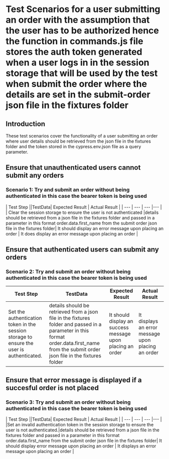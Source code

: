 # Test Scenarios for a user submitting an order with the assumption that the user has to be authorized hence the function in commands.js file stores the auth token generated when a user logs in in the session storage that will be used by the test when submit the order where the details are set in the submit-order json file in the fixtures folder 

## Introduction
These test scenarios cover the functionality of a user submitting an order where user details should be retrieved from the json file in the fixtures folder and the token stored in the cypress.env.json file as a query parameter.

## Ensure that unauthenticated users cannot submit any orders
### Scenario 1: Try and submit an order without being authenticated in this case the bearer token is being used 

| Test Step ||TestData| Expected Result | Actual Result |
| --- | --- | --- |--- |
| Clear the  session storage to ensure the user is not  authenticated |details should be retrieved from a json file in the fixtures folder and passed in a parameter in this format order.data.first_name from the submit order json file in the fixtures folder| It should display an error message upon placing an order | It does display an error message upon placing an order |

## Ensure that authenticated users can submit any orders
### Scenario 2: Try and submit an order without being authenticated in this case the bearer token is being used 

| Test Step |TestData| Expected Result | Actual Result |
| --- | --- | --- |--- |
|Set the authentication token in the session storage to ensure the user is authenticated. |details should be retrieved from a json file in the fixtures folder and passed in a parameter in this format order.data.first_name from the submit order json file in the fixtures folder| It should display an success message upon placing an order | It  displays an error message upon placing an order |

## Ensure that error message is displayed if a succesful order is not placed
### Scenario 3: Try and submit an order without being authenticated in this case the bearer token is being used 

| Test Step ||TestData| Expected Result | Actual Result |
| --- | --- | --- |--- |
|Set an invalid authentication token in the session storage to ensure the user is not authenticated.|details should be retrieved from a json file in the fixtures folder and passed in a parameter in this format order.data.first_name from the submit order json file in the fixtures folder| It should display error message upon placing an order | It  displays an error message upon placing an order |